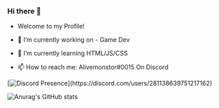 ### Hi there 👋

- Welcome to my Profile!

- 🔭 I’m currently working on - Game Dev
- 🌱 I’m currently learning HTML/JS/CSS
- 📫 How to reach me: Alivemonstor#0015 On Discord

[![Discord Presence](https://lanyard.cnrad.dev/api/281138639751217162?theme=dark&bg=000000&animated=true&hideDiscrim=true&borderRadius=30px&idleMessage=discord.gg/35THcu5h...)](https://discord.com/users/281138639751217162)


![Anurag's GitHub stats](https://github-readme-stats.vercel.app/api?username=Alivemonstor&show_icons=true&theme=tokyonight)
